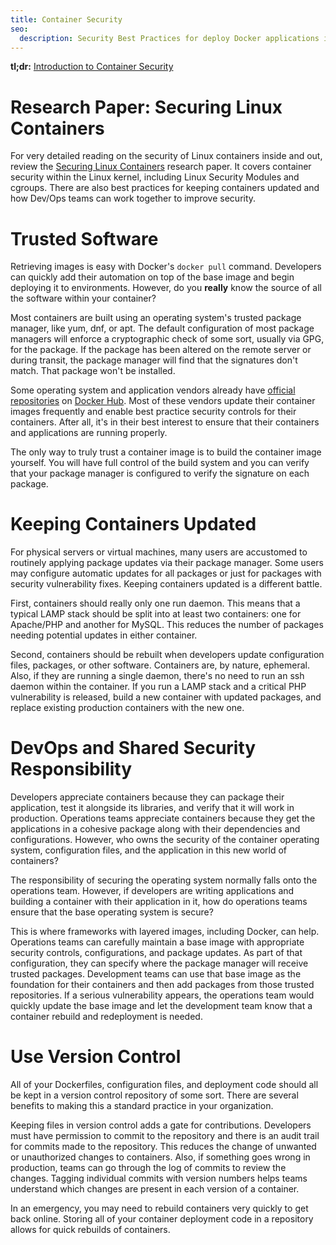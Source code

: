 ```yaml
---
title: Container Security
seo:
  description: Security Best Practices for deploy Docker applications in a safe way.
---
```


**tl;dr:** [Introduction to Container Security](https://d3oypxn00j2a10.cloudfront.net/assets/img/Docker%20Security/WP_Intro_to_container_security_03.20.2015.pdf)

# Research Paper: Securing Linux Containers
For very detailed reading on the security of Linux containers inside and out, review the [Securing Linux Containers](https://major.io/2015/08/14/research-paper-securing-linux-containers/) research paper.  It covers container security within the Linux kernel, including Linux Security Modules and cgroups.  There are also best practices for keeping containers updated and how Dev/Ops teams can work together to improve security.

# Trusted Software
Retrieving images is easy with Docker's `docker pull` command.  Developers can quickly add their automation on top of the base image and begin deploying it to environments.  However, do you **really** know the source of all the software within your container?

Most containers are built using an operating system's trusted package manager, like yum, dnf, or apt.  The default configuration of most package managers will enforce a cryptographic check of some sort, usually via GPG, for the package.  If the package has been altered on the remote server or during transit, the package manager will find that the signatures don't match.  That package won't be installed.

Some operating system and application vendors already have [official repositories](https://hub.docker.com/explore/) on [Docker Hub](https://hub.docker.com).  Most of these vendors update their container images frequently and enable best practice security controls for their containers.  After all, it's in their best interest to ensure that their containers and applications are running properly.

The only way to truly trust a container image is to build the container image yourself.  You will have full control of the build system and you can verify that your package manager is configured to verify the signature on each package.

# Keeping Containers Updated
For physical servers or virtual machines, many users are accustomed to routinely applying package updates via their package manager.  Some users may configure automatic updates for all packages or just for packages with security vulnerability fixes.  Keeping containers updated is a different battle.

First, containers should really only one run daemon.  This means that a typical LAMP stack should be split into at least two containers: one for Apache/PHP and another for MySQL.  This reduces the number of packages needing potential updates in either container.

Second, containers should be rebuilt when developers update configuration files, packages, or other software.  Containers are, by nature, ephemeral.  Also, if they are running a single daemon, there's no need to run an ssh daemon within the container.  If you run a LAMP stack and a critical PHP vulnerability is released, build a new container with updated packages, and replace existing production containers with the new one.

# DevOps and Shared Security Responsibility
Developers appreciate containers because they can package their application, test it alongside its libraries, and verify that it will work in production. Operations teams appreciate containers because they get the applications in a cohesive package along with their dependencies and configurations. However, who owns the security of the container operating system, configuration files, and the application in this new world of containers?

The responsibility of securing the operating system normally falls onto the operations team. However, if developers are writing applications and building a container with their application in it, how do operations teams ensure that the base operating system is secure?

This is where frameworks with layered images, including Docker, can help. Operations teams can carefully maintain a base image with appropriate security controls, configurations, and package updates. As part of that configuration, they can specify where the package manager will receive trusted packages. Development teams can use that base image as the foundation for their containers and then add packages from those trusted repositories. If a serious vulnerability appears, the operations team would quickly update the base image and let the development team know that a container rebuild and redeployment is needed.

# Use Version Control
All of your Dockerfiles, configuration files, and deployment code should all be kept in a version control repository of some sort.  There are several benefits to making this a standard practice in your organization.

Keeping files in version control adds a gate for contributions.  Developers must have permission to commit to the repository and there is an audit trail for commits made to the repository.  This reduces the change of unwanted or unauthorized changes to containers.  Also, if something goes wrong in production, teams can go through the log of commits to review the changes.  Tagging individual commits with version numbers helps teams understand which changes are present in each version of a container.

In an emergency, you may need to rebuild containers very quickly to get back online.  Storing all of your container deployment code in a repository allows for quick rebuilds of containers.